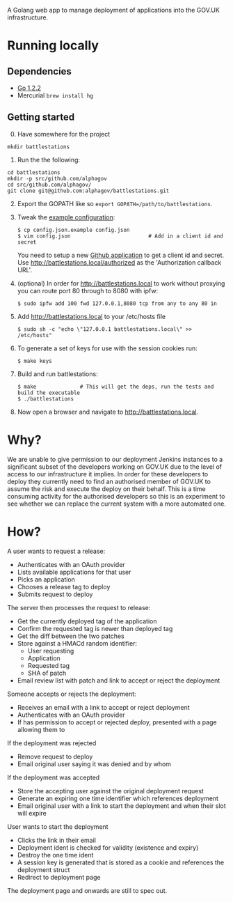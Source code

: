 
A Golang web app to manage deployment of applications into the GOV.UK infrastructure.

# Running locally

## Dependencies

  - [Go 1.2.2](http://golang.org/doc/install)
  - Mercurial `brew install hg`

## Getting started
 
  0. Have somewhere for the project

  ```
  mkdir battlestations
  ```

  1. Run the the following:

  ```
  cd battlestations
  mkdir -p src/github.com/alphagov
  cd src/github.com/alphagov/ 
  git clone git@github.com:alphagov/battlestations.git
  ```
  

  2. Export the GOPATH like so `export GOPATH=/path/to/battlestations`.

  3. Tweak the [example configuration](https://github.com/alphagov/battlestations/blob/master/config.json.example):

     ```
     $ cp config.json.example config.json
     $ vim config.json                         # Add in a client id and secret
     ```

     You need to setup a new [Github application](https://github.com/settings/applications/new) to get a client id and secret. Use http://battlestations.local/authorized as the 'Authorization callback URL'.

  4. (optional) In order for http://battlestations.local to work without proxying you can route port 80 through to 8080 with ipfw:

     ```
     $ sudo ipfw add 100 fwd 127.0.0.1,8080 tcp from any to any 80 in
     ```

  5. Add http://battlestations.local to your /etc/hosts file

     ```
     $ sudo sh -c "echo \"127.0.0.1 battlestations.local\" >> /etc/hosts"
     ```

  6. To generate a set of keys for use with the session cookies run:

     ```
     $ make keys
     ```

  7. Build and run battlestations:

     ```
     $ make              # This will get the deps, run the tests and build the executable
     $ ./battlestations
     ```

  8. Now open a browser and navigate to http://battlestations.local.

# Why?

We are unable to give permission to our deployment Jenkins instances to a significant subset
of the developers working on GOV.UK due to the level of access to our infrastructure it
implies. In order for these developers to deploy they currently need to find an authorised
member of GOV.UK to assume the risk and execute the deploy on their behalf. This is a time
consuming activity for the authorised developers so this is an experiment to see whether
we can replace the current system with a more automated one.

# How?

A user wants to request a release:
  - Authenticates with an OAuth provider
  - Lists available applications for that user
  - Picks an application
  - Chooses a release tag to deploy
  - Submits request to deploy

The server then processes the request to release:
  - Get the currently deployed tag of the application
  - Confirm the requested tag is newer than deployed tag
  - Get the diff between the two patches
  - Store against a HMACd random identifier:
    + User requesting
    + Application
    + Requested tag
    + SHA of patch
  - Email review list with patch and link to accept or reject the deployment

Someone accepts or rejects the deployment:
  - Receives an email with a link to accept or reject deployment
  - Authenticates with an OAuth provider
  - If has permission to accept or rejected deploy, presented with a page allowing them to

If the deployment was rejected
  - Remove request to deploy
  - Email original user saying it was denied and by whom

If the deployment was accepted
  - Store the accepting user against the original deployment request
  - Generate an expiring one time identifier which references deployment
  - Email original user with a link to start the deployment and when their slot will expire

User wants to start the deployment
  - Clicks the link in their email
  - Deployment ident is checked for validity (existence and expiry)
  - Destroy the one time ident
  - A session key is generated that is stored as a cookie and references the deployment struct
  - Redirect to deployment page

The deployment page and onwards are still to spec out.
